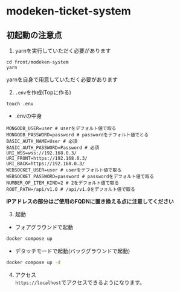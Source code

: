 # modeken-ticket-system

## 初起動の注意点
1. yarnを実行していただく必要があります
```
cd front/modeken-system
yarn
```
yarnを自身で用意していただく必要があります

2. `.env`を作成(Topに作る)
```
touch .env
```
- .envの中身
```.env
MONGODB_USER=user # userをデフォルト値で取る
MONGODB_PASSWORD=password # passwordをデフォルト値でとる
BASIC_AUTH_NAME=User # 必須
BASIC_AUTH_PASSWORD=Password # 必須
URI_WSS=wss://192.168.0.3/
URI_FRONT=https://192.168.0.3/
URI_BACK=https://192.168.0.3/
WEBSOCKET_USER=user # userをデフォルト値で取る
WEBSOCKET_PASSWORD=password # passwordをデフォルト値で取る
NUMBER_OF_ITEM_KIND=2 # 2をデフォルト値で取る
ROOT_PATH=/api/v1.0 # /api/v1.0をデフォルト値で取る
```
**IPアドレスの部分はご使用のFQDNに置き換える点に注意してください**

3. 起動
- フォアグラウンドで起動
```bash
docker compose up
```
- デタッチモードで起動(バックグラウンドで起動)
```bash
docker compose up -d
```

4. アクセス\
`https://localhost`でアクセスできるようになります。

